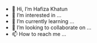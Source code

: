 - 👋 Hi, I’m Hafiza Khatun
- 👀 I’m interested in ...
- 🌱 I’m currently learning ...
- 💞️ I’m looking to collaborate on ...
- 📫 How to reach me ...

<!---
beetheme/beetheme is a ✨ special ✨ repository because its `README.md` (this file) appears on your GitHub profile.
You can click the Preview link to take a look at your changes.
--->
